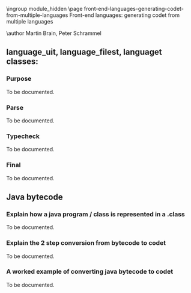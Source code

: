 \ingroup module_hidden 
\page front-end-languages-generating-codet-from-multiple-languages Front-end languages: generating codet from multiple languages

\author Martin Brain, Peter Schrammel

## language_uit, language_filest, languaget classes: ##

### Purpose ###

To be documented.

### Parse ###

To be documented.

### Typecheck ###

To be documented.

### Final ###

To be documented.

## Java bytecode ##

### Explain how a java program / class is represented in a .class ###

To be documented.

### Explain the 2 step conversion from bytecode to codet ###

To be documented.

### A worked example of converting java bytecode to codet ###

To be documented.
